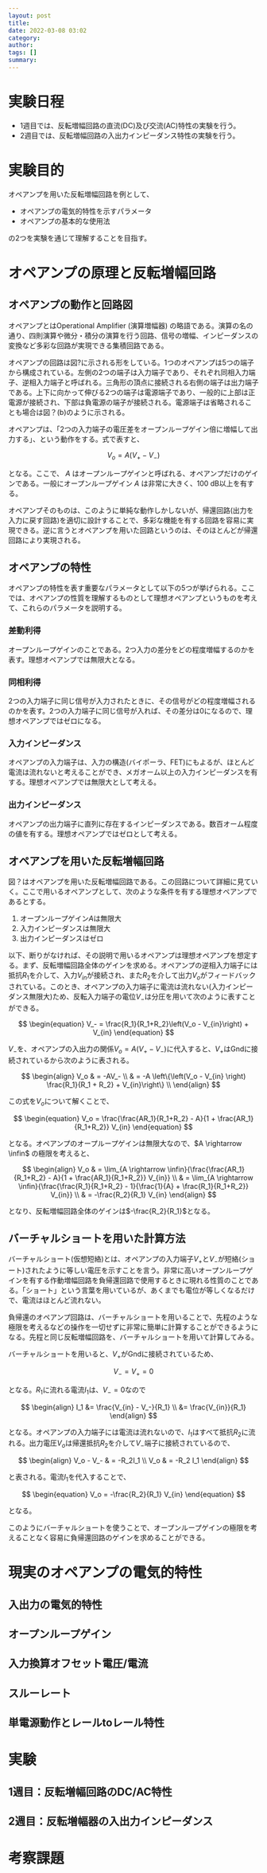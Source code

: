 ```yaml
---
layout: post
title: 
date: 2022-03-08 03:02
category: 
author: 
tags: []
summary: 
---
```


# 実験日程

- 1週目では、反転増幅回路の直流(DC)及び交流(AC)特性の実験を行う。
- 2週目では、反転増幅回路の入出力インピーダンス特性の実験を行う。

# 実験目的

オペアンプを用いた反転増幅回路を例として、

- オペアンプの電気的特性を示すパラメータ
- オペアンプの基本的な使用法

の2つを実験を通じて理解することを目指す。

# オペアンプの原理と反転増幅回路

## オペアンプの動作と回路図

オペアンプとはOperational Amplifier (演算増幅器) の略語である。演算の名の通り、四則演算や微分・積分の演算を行う回路、信号の増幅、インピーダンスの変換など多彩な回路が実現できる集積回路である。

オペアンプの回路は図?に示される形をしている。1つのオペアンプは5つの端子から構成されている。左側の2つの端子は入力端子であり、それぞれ同相入力端子、逆相入力端子と呼ばれる。三角形の頂点に接続される右側の端子は出力端子である。上下に向かって伸びる2つの端子は電源端子であり、一般的に上部は正電源が接続され、下部は負電源の端子が接続される。電源端子は省略されることも場合は図？(b)のように示される。

オペアンプは、「2つの入力端子の電圧差をオープンループゲイン倍に増幅して出力する」、という動作をする。式で表すと、

$$
\begin{equation}
V_o = A(V_+ - V_-)
\end{equation}
$$

となる。ここで、 $A$ はオープンループゲインと呼ばれる、オペアンプだけのゲインである。一般にオープンループゲイン $A$ は非常に大きく、100 dB以上を有する。

オペアンプそのものは、このように単純な動作しかしないが、帰還回路(出力を入力に戻す回路)を適切に設計することで、多彩な機能を有する回路を容易に実現できる。逆に言うとオペアンプを用いた回路というのは、そのほとんどが帰還回路により実現される。

## オペアンプの特性

オペアンプの特性を表す重要なパラメータとして以下の5つが挙げられる。ここでは、オペアンプの性質を理解するものとして理想オペアンプというものを考えて、これらのパラメータを説明する。

### 差動利得

オープンループゲインのことである。2つ入力の差分をどの程度増幅するのかを表す。理想オペアンプでは無限大となる。

### 同相利得

2つの入力端子に同じ信号が入力されたときに、その信号がどの程度増幅されるのかを表す。2つの入力端子に同じ信号が入れば、その差分は0になるので、理想オペアンプではゼロになる。

### 入力インピーダンス

オペアンプの入力端子は、入力の構造(バイポーラ、FET)にもよるが、ほとんど電流は流れないと考えることができ、メガオーム以上の入力インピーダンスを有する。理想オペアンプでは無限大として考える。

### 出力インピーダンス

オペアンプの出力端子に直列に存在するインピーダンスである。数百オーム程度の値を有する。理想オペアンプではゼロとして考える。

## オペアンプを用いた反転増幅回路

図？はオペアンプを用いた反転増幅回路である。この回路について詳細に見ていく。ここで用いるオペアンプとして、次のような条件を有する理想オペアンプであるとする。

1. オープンループゲイン$A$は無限大
2. 入力インピーダンスは無限大
3. 出力インピーダンスはゼロ

以下、断りがなければ、その説明で用いるオペアンプは理想オペアンプを想定する。まず、反転増幅回路全体のゲインを求める。オペアンプの逆相入力端子には抵抗$R_1$を介して、入力$V_{in}$が接続され、また$R_2$を介して出力$V_o$がフィードバックされている。このとき、オペアンプの入力端子に電流は流れない(入力インピーダンス無限大)ため、反転入力端子の電位$V_-$は分圧を用いて次のように表すことができる。

$$
\begin{equation}
V_- = \frac{R_1}{R_1+R_2}\left(V_o - V_{in}\right) + V_{in}
\end{equation}
$$

$V_-$を、オペアンプの入出力の関係$V_o = A(V_+ - V_-)$に代入すると、$V_+$はGndに接続されているから次のように表される。

$$
\begin{align}
V_o & = -AV_- \\
& = -A \left\{\left(V_o - V_{in} \right) \frac{R_1}{R_1 + R_2} + V_{in}\right\} \\
\end{align}
$$

この式を$V_o$について解くことで、

$$
\begin{equation}
V_o = \frac{\frac{AR_1}{R_1+R_2} - A}{1 + \frac{AR_1}{R_1+R_2}} V_{in}
\end{equation}
$$

となる。オペアンプのオープループゲインは無限大なので、$A \rightarrow \infin$ の極限を考えると、

$$
\begin{align}
V_o & = \lim_{A \rightarrow \infin}{\frac{\frac{AR_1}{R_1+R_2} - A}{1 + \frac{AR_1}{R_1+R_2}} V_{in}} \\
& = \lim_{A \rightarrow \infin}{\frac{\frac{R_1}{R_1+R_2} - 1}{\frac{1}{A} + \frac{R_1}{R_1+R_2}} V_{in}} \\
& = -\frac{R_2}{R_1} V_{in}
\end{align}
$$

となり、反転増幅回路全体のゲインは$-\frac{R_2}{R_1}$となる。

## バーチャルショートを用いた計算方法

バーチャルショート(仮想短絡)とは、オペアンプの入力端子$V_+$と$V_-$が短絡(ショート)されたように等しい電圧を示すことを言う。非常に高いオープンループゲインを有する作動増幅回路を負帰還回路で使用するときに現れる性質のことである。「ショート」という言葉を用いているが、あくまでも電位が等しくなるだけで、電流はほとんど流れない。

負帰還のオペアンプ回路は、バーチャルショートを用いることで、先程のような極限を考えるなどの操作を一切せずに非常に簡単に計算することができるようになる。先程と同じ反転増幅回路を、バーチャルショートを用いて計算してみる。

バーチャルショートを用いると、$V_+$がGndに接続されているため、

$$
\begin{equation}
V_- = V_+ = 0
\end{equation}
$$

となる。$R_1$に流れる電流$I_1$は、$V_- = 0$なので

$$
\begin{align}
I_1 &= \frac{V_{in} - V_-}{R_1} \\
&= \frac{V_{in}}{R_1}
\end{align}
$$

となる。オペアンプの入力端子には電流は流れないので、$I_1$はすべて抵抗$R_2$に流れる。出力電圧$V_o$は帰還抵抗$R_2$を介して$V_-$端子に接続されているので、

$$
\begin{align}
V_o - V_- & = -R_2I_1 \\
V_o & = -R_2 I_1
\end{align}
$$

と表される。電流$I_1$を代入することで、

$$
\begin{equation}
V_o = -\frac{R_2}{R_1} V_{in}
\end{equation}
$$

となる。

このようにバーチャルショートを使うことで、オープンループゲインの極限を考えることなく容易に負帰還回路のゲインを求めることができる。

# 現実のオペアンプの電気的特性

## 入出力の電気的特性

## オープンループゲイン

## 入力換算オフセット電圧/電流

## スルーレート

## 単電源動作とレールtoレール特性

# 実験

## 1週目：反転増幅回路のDC/AC特性 

## 2週目：反転増幅器の入出力インピーダンス

# 考察課題
